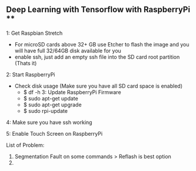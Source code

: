 ## Deep Learning with Tensorflow with RaspberryPi **



1: Get Raspbian Stretch
  - For microSD cards above 32+ GB use Etcher to flash the image and you will have full 32/64GB disk available for you
  - enable ssh, just add an empty ssh file into the SD card root partition (Thats it)

2: Start RaspberryPi
  - Check disk usage (Make sure you have all SD card space is enabled)
    - $ df -h
3: Update RaspberryPi Firmware
    - $ sudo apt-get update
    - $ sudo apt-get upgrade
    - $ sudo rpi-update
    
 4: Make sure you have ssh working
 
 
 5: Enable Touch Screen on RaspberryPi
 
 
 
 
 List of Problem:
 
 1. Segmentation Fault on some commands > Reflash is best option
 2. 
 
 
 
  
